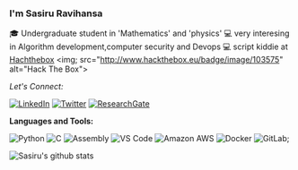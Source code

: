 ### I'm Sasiru Ravihansa

🎓 Undergraduate student in 'Mathematics' and 'physics'
💻 very interesing in Algorithm development,computer security and Devops
💻 script kiddie at [Hachthebox](https://www.hackthebox.eu/profile/103575) <img; src="http://www.hackthebox.eu/badge/image/103575" alt="Hack The Box">

<i>Let's Connect:</i><br>

<a href="https://www.linkedin.com/in/sasiru/" target="_blank"><img src="https://img.shields.io/badge/LinkedIn-%230077B5.svg?&style=flat-square&logo=linkedin&logoColor=white" alt="LinkedIn"></a>
<a href="https://www.twitter.com/sasirura/" target="_blank"><img src="https://img.shields.io/badge/Twitter-%23E4405F.svg?&style=flat-square&logo=twitter&logoColor=white" alt="Twitter"></a>
<a href="https://www.researchgate.net/profile/Sasiru_Ravihansa" target="_blank"><img alt="ResearchGate" src="https://img.shields.io/badge/-ResearchGate-00CCBB?style=flat-square&logo=ResearchGate&logoColor=white"></a>

**Languages and Tools:**

![Python](https://img.shields.io/badge/-Python-8fcfd1?style=plastic&logo=Python)
![C](https://img.shields.io/badge/-C-00599C?style=plastic&logo=c)
![Assembly](https://img.shields.io/badge/-Assembly-orange)
![VS Code](https://img.shields.io/badge/-VS%20Code-007ACC?style=plastic&logo=visual-studio-code)
![Amazon AWS](https://img.shields.io/badge/Amazon%20AWS-232F3E?style=plastic&logo=amazon-aws)
![Docker](https://img.shields.io/badge/-Docker-black?style=flat-square&logo=docker)
![GitLab](https://img.shields.io/badge/-GitLab-FCA121?style=plastic&logo=gitlab);



![Sasiru's github stats](https://github-readme-stats.vercel.app/api?username=wijendra&count_private=true&show_icons=true)
